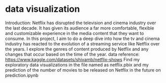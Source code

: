 # data visualization

Introduction:
Netflix has disrupted the television and cinema industry over the last decade. It has given its audience a far more comfortable, flexible and customizable experience in the media content that they want to consume.
In this project, I aim to do a deep dive into how the tv and cinema industry has reacted to the evolution of a streaming service like Netflix over the years. I explore the genres of content produced by Netflix and any changes that occur based on the time of the year.
data reference: https://www.kaggle.com/datasets/shivamb/netflix-shows
Find my exploratory data visualizations in the file named as netflix.pbix and my prediction of the number of movies to be released on Netflix in the future on prediction.ipynb
